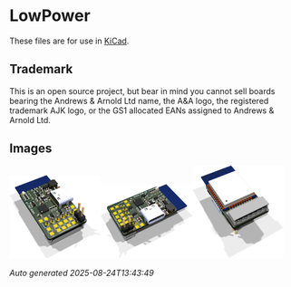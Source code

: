 # LowPower

These files are for use in [KiCad](https://www.kicad.org).

## Trademark

This is an open source project, but bear in mind you cannot sell boards bearing the Andrews & Arnold Ltd name, the A&A logo, the registered trademark AJK logo, or the GS1 allocated EANs assigned to Andrews & Arnold Ltd.

## Images

<img src='LowPower.png' width=32%><img src='LowPower-90.png' width=32%><img src='LowPower-bottom.png' width=32%>

*Auto generated 2025-08-24T13:43:49*
